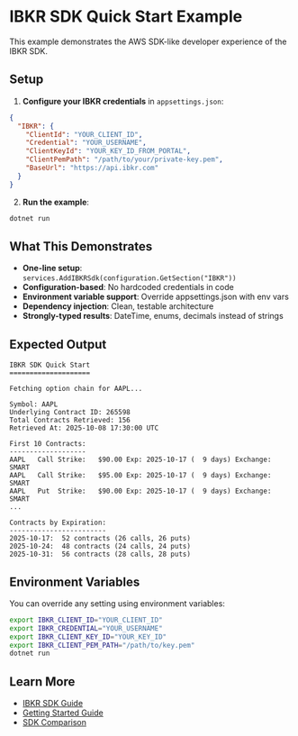 # IBKR SDK Quick Start Example

This example demonstrates the AWS SDK-like developer experience of the IBKR SDK.

## Setup

1. **Configure your IBKR credentials** in `appsettings.json`:

```json
{
  "IBKR": {
    "ClientId": "YOUR_CLIENT_ID",
    "Credential": "YOUR_USERNAME",
    "ClientKeyId": "YOUR_KEY_ID_FROM_PORTAL",
    "ClientPemPath": "/path/to/your/private-key.pem",
    "BaseUrl": "https://api.ibkr.com"
  }
}
```

2. **Run the example**:

```bash
dotnet run
```

## What This Demonstrates

- **One-line setup**: `services.AddIBKRSdk(configuration.GetSection("IBKR"))`
- **Configuration-based**: No hardcoded credentials in code
- **Environment variable support**: Override appsettings.json with env vars
- **Dependency injection**: Clean, testable architecture
- **Strongly-typed results**: DateTime, enums, decimals instead of strings

## Expected Output

```
IBKR SDK Quick Start
====================

Fetching option chain for AAPL...

Symbol: AAPL
Underlying Contract ID: 265598
Total Contracts Retrieved: 156
Retrieved At: 2025-10-08 17:30:00 UTC

First 10 Contracts:
-------------------
AAPL   Call Strike:   $90.00 Exp: 2025-10-17 (  9 days) Exchange: SMART
AAPL   Call Strike:   $95.00 Exp: 2025-10-17 (  9 days) Exchange: SMART
AAPL   Put  Strike:   $90.00 Exp: 2025-10-17 (  9 days) Exchange: SMART
...

Contracts by Expiration:
------------------------
2025-10-17:  52 contracts (26 calls, 26 puts)
2025-10-24:  48 contracts (24 calls, 24 puts)
2025-10-31:  56 contracts (28 calls, 28 puts)
```

## Environment Variables

You can override any setting using environment variables:

```bash
export IBKR_CLIENT_ID="YOUR_CLIENT_ID"
export IBKR_CREDENTIAL="YOUR_USERNAME"
export IBKR_CLIENT_KEY_ID="YOUR_KEY_ID"
export IBKR_CLIENT_PEM_PATH="/path/to/key.pem"
dotnet run
```

## Learn More

- [IBKR SDK Guide](../../docs/IBKR-SDK.md)
- [Getting Started Guide](../../docs/GETTING-STARTED.md)
- [SDK Comparison](../../docs/SDK-COMPARISON.md)
